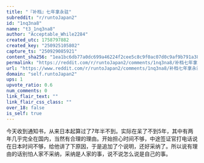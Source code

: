 ```yaml
---
title: "『补档』七年拿永驻"
subreddit: "r/runtoJapan2"
id: "1nq3na8"
name: "t3_1nq3na8"
author: "Acceptable_While2284"
created_utc: 1758797882
created_key: "250925105802"
capture_ts: "250929085921"
content_sha256: "1ea1bc6db77a0dc699a46224f2cee5c8c9f0ac07d0c9af9b791a389f47c63636"
permalink: "https://reddit.com/r/runtoJapan2/comments/1nq3na8/补档七年拿永驻/"
url: "https://www.reddit.com/r/runtoJapan2/comments/1nq3na8/补档七年拿永驻/"
domain: "self.runtoJapan2"
ups: 1
upvote_ratio: 0.6
num_comments: 0
link_flair_text: ""
link_flair_css_class: ""
over_18: false
is_self: true
---
```


今天收到通知书，从来日本起算过了7年半不到。实际在呆了不到5年，其中有两年几乎完全在国内，当然有合理的理由。开始担心时间不够，中途签证官打电话说在日本时间不够，给他讲了下原因，于是追加了个说明，还好采纳了。所以说有理由的话别怕人家不采纳，采纳是人家的事，说不说怎么说是自己的事。

